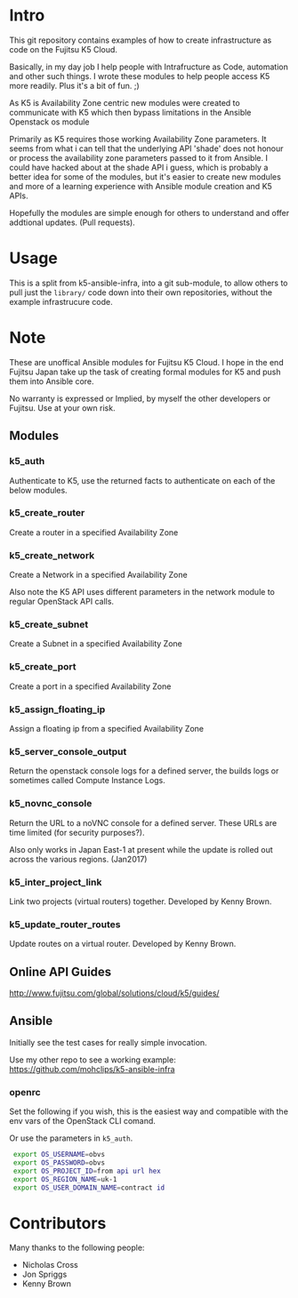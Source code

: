 # Intro

This git repository contains examples of how to create infrastructure as code on the Fujitsu K5 Cloud.

Basically, in my day job I help people with Intrafructure as Code, automation and other such things.  I wrote these modules to help people access K5 more readily.  Plus it's a bit of fun. ;)

As K5 is Availability Zone centric new modules were created to communicate with K5 which then bypass limitations in the Ansible Openstack os module

Primarily as K5 requires those working Availability Zone parameters. It seems from what i can tell that the underlying API 'shade' does not honour or process the availability zone parameters passed to it from Ansible.  I could have hacked about at the shade API i guess, which is probably a better idea for some of the modules, but it's easier to create new modules and more of a learning experience with Ansible module creation and K5 APIs.

Hopefully the modules are simple enough for others to understand and offer addtional updates. (Pull requests).

# Usage

This is a split from k5-ansible-infra, into a git sub-module, to allow others to pull just the ```library/``` code down into their own repositories, without the example infrastrucure code.

# Note

These are unoffical Ansible modules for Fujitsu K5 Cloud.  I hope in the end Fujitsu Japan take up the task of creating formal modules for K5 and push them into Ansible core.

No warranty is expressed or Implied, by myself the other developers or Fujitsu.  Use at your own risk.


## Modules

### k5_auth

Authenticate to K5, use the returned facts to authenticate on each of the below modules.

### k5_create_router

Create a router in a specified Availability Zone

### k5_create_network

Create a Network in a specified Availability Zone

Also note the K5 API uses different parameters in the network module to regular OpenStack API calls.  

### k5_create_subnet

Create a Subnet in a specified Availability Zone

### k5_create_port

Create a port in a specified Availability Zone

### k5_assign_floating_ip

Assign a floating ip from a specified Availability Zone

### k5_server_console_output

Return the openstack console logs for a defined server, the builds logs or sometimes called Compute Instance Logs.

### k5_novnc_console

Return the URL to a noVNC console for a defined server.  These URLs are time limited (for security purposes?).  

Also only works in Japan East-1 at present while the update is rolled out across the various regions. (Jan2017) 

### k5_inter_project_link

Link two projects (virtual routers) together.  Developed by Kenny Brown.

### k5_update_router_routes

Update routes on a virtual router.  Developed by Kenny Brown.



## Online API Guides

http://www.fujitsu.com/global/solutions/cloud/k5/guides/ 

## Ansible

Initially see the test cases for really simple invocation.

Use my other repo to see a working example:  https://github.com/mohclips/k5-ansible-infra

### openrc

Set the following if you wish, this is the easiest way and compatible with the env vars of the OpenStack CLI comand.

Or use the parameters in ```k5_auth```.

```bash
 export OS_USERNAME=obvs
 export OS_PASSWORD=obvs
 export OS_PROJECT_ID=from api url hex
 export OS_REGION_NAME=uk-1
 export OS_USER_DOMAIN_NAME=contract id
```

# Contributors

Many thanks to the following people:

* Nicholas Cross
* Jon Spriggs
* Kenny Brown


